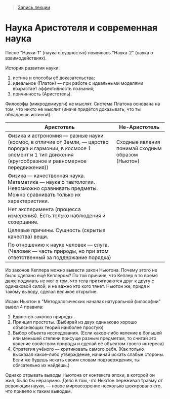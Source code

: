 > [Запись лекции](https://drive.google.com/open?id=0B_ciiYZxHJLSRkZvaDZERzh5QXM)


# Наука Аристотеля и современная наука

После "Науки-1" (наука о сущностях) появилась "Наука-2" (наука о взаимодействиях).

История развития науки:

1. истина и способы её доказательства;
2. идеальное (Платон) — при работе с идеальными моделями возрастает эффективность познания;
3. причинность (Аристотель).

Философы (микродемиурги) не мыслят.
Система Платона основана на том, что никто не мыслит (иначе придётся доказывать, что ты обладаешь истиной).

Аристотель | Не-Аристотель
---------- | -------------
Физика и астрономия — разные науки (космос, в отличие от Земли, — царство порядка и гармонии; в космосе 1 элемент и 1 тип движения (кругообразное и равномерное передвижения)) | Сходные явления понимай сходным образом (Ньютон)
Физика — качественная наука. Математика — наука о тавтологии. Невозможно сравнивать предметы. Можно сравнивать только их характеристики. |
Нет эксперимента (процесса измерения). Есть только наблюдения и созерцание. |
Целевые причины. Сущность (скрытые качества) вещи. |
По отношению к науке человек — слуга. (Человек — часть природы, но при этом ответственный за поддержание порядка) |

Из законов Кеплера можно вывести закон Ньютона.
Почему этого не было сделано ещё Кеплером?
По той причине, что Кеплер в то время даже подумать не мог о том, что тела притягиваются друг к другу с одинаковой силой; и не важно кто кого тянет.
Ньютон же, придя к такому выводу, сделал великое открытие.

Исаак Ньютон в "Методологических началах натуральной философии" вывел 4 правила:

1. Единство законов природы.
2. Принцип простоты. (Выбирай из двух одинаково хорошо объясняющих теорий наиболее простую)
3. Выбор объекта исследования. (Если какое-либо явление в большей или меньшей степени присуще разным предметам, то считай это явление свойством природы и сделай её объектом твоего интереса)
4. Стратегия учёного — критиковать самого себя. (Как только высказал какое-либо утверждение, начинай искать слабые стороны. Если же будешь искать своим словам подтверждения, ты обязательно их найдёшь.)

Однако отрывать выводы Ньютона от контекста эпохи, в которой он жил, было бы неразумно.
Дело в том, что Ньютон переживал травму от революции науки, — новое мировоззрение несколько шокировало его, что привело к таким выводам.
